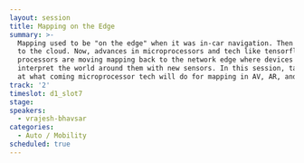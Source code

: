 ```yaml
---
layout: session
title: Mapping on the Edge
summary: >-
  Mapping used to be "on the edge" when it was in-car navigation. Then it moved
  to the cloud. Now, advances in microprocessors and tech like tensorflow
  processors are moving mapping back to the network edge where devices will
  interpret the world around them with new sensors. In this session, take a look
  at what coming microprocessor tech will do for mapping in AV, AR, and gaming.
track: '2'
timeslot: d1_slot7
stage:
speakers:
  - vrajesh-bhavsar
categories:
  - Auto / Mobility
scheduled: true
---
```



